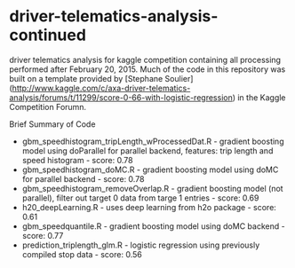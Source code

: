# driver-telematics-analysis-continued
driver telematics analysis for kaggle competition containing all processing performed after February 20, 2015.
Much of the code in this repository was built on a template provided by [Stephane Soulier] (http://www.kaggle.com/c/axa-driver-telematics-analysis/forums/t/11299/score-0-66-with-logistic-regression) in the Kaggle Competition Forumn. 

Brief Summary of Code 
- gbm\_speedhistogram\_tripLength\_wProcessedDat.R - gradient boosting model using doParallel for parallel backend, features: trip length and speed histogram - score: 0.78
- gbm\_speedhistogram\_doMC.R - gradient boosting model using doMC for parallel backend - score: 0.78
- gbm\_speedhistogram\_removeOverlap.R - gradient boosting model (not parallel), filter out target 0 data from targe 1 entries - score: 0.69
- h20\_deepLearning.R - uses deep learning from h2o package - score: 0.61
- gbm\_speedquantile.R - gradient boosting model using doMC backend - score: 0.77
- prediction\_triplength\_glm.R - logistic regression using previously compiled stop data - score: 0.56